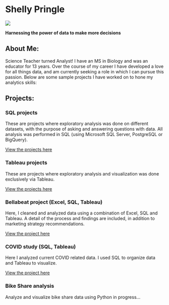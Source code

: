 # Shelly Pringle
![](https://media.giphy.com/media/doXBzUFJRxpaUbuaqz/giphy.gif)

**Harnessing the power of data to make more decisions**

## About Me:
Science Teacher turned Analyst! I have an MS in Biology and was an educator for 13 years. Over the course of my career I have developed a love for all things data, and am currently seeking a role in which I can pursue this passion. Below are some sample projects I have worked on to hone my analytics skills:

## Projects:
### SQL projects
These are projects where exploratory analysis was done on different datasets, with the purpose of asking and answering questions with data.
All analysis was performed in SQL (using Microsoft SQL Server, PostgreSQL or BigQuery).

[View the projects here](https://github.com/shellypringle/SQL-projects/tree/main)

### Tableau projects
These are projects where exploratory analysis and visualization was done exclusively via Tableau. 

[View the projects here](https://github.com/shellypringle/Tableau-projects)

### Bellabeat project (Excel, SQL, Tableau)
Here, I cleaned and analyzed data using a combination of Excel, SQL and Tableau.
A detail of the process and findings are included, in addition to marketing strategy recommendations.

[View the project here](https://github.com/shellypringle/Bellabeat-Project)

### COVID study (SQL, Tableau)
Here I analyzed current COVID related data.
I used SQL to organize data and Tableau to visualize.

[View the project here](https://github.com/shellypringle/COVID-study) 


### Bike Share analysis
Analyze and visualize bike share data using Python
in progress...
